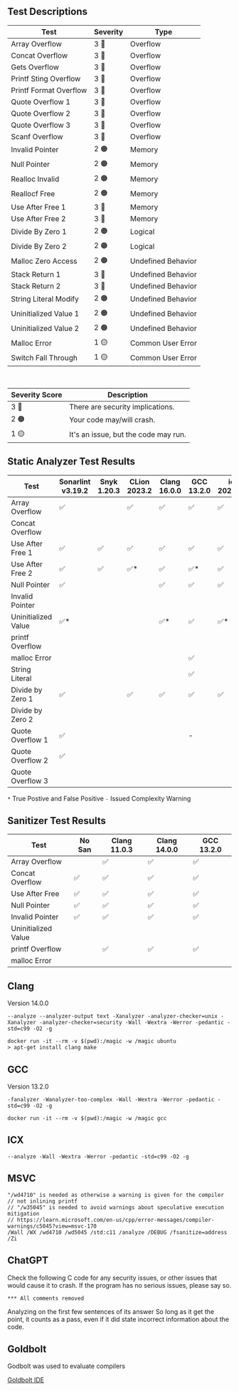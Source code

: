 
## Test Descriptions

| Test                      | Severity | Type                  |
|---------------------------|----------|-----------------------|
| Array Overflow            | 3 🔴     | Overflow              |
| Concat Overflow           | 3 🔴     | Overflow              |
| Gets Overflow             | 3 🔴     | Overflow              |
| Printf Sting Overflow     | 3 🔴     | Overflow              |
| Printf Format Overflow    | 3 🔴     | Overflow              |
| Quote Overflow 1          | 3 🔴     | Overflow              |
| Quote Overflow 2          | 3 🔴     | Overflow              |
| Quote Overflow 3          | 3 🔴     | Overflow              |
| Scanf Overflow            | 3 🔴     | Overflow              |
| Invalid Pointer           | 2 🟠     | Memory                |
| Null Pointer              | 2 🟠     | Memory                |
| Realloc Invalid           | 2 🟠     | Memory                |
| Reallocf Free             | 2 🟠     | Memory                |
| Use After Free 1          | 3 🔴     | Memory                |
| Use After Free 2          | 3 🔴     | Memory                |
| Divide By Zero 1          | 2 🟠     | Logical               |
| Divide By Zero 2          | 2 🟠     | Logical               |
| Malloc Zero Access        | 2 🟠     | Undefined Behavior    |
| Stack Return 1            | 3 🔴     | Undefined Behavior    |
| Stack Return 2            | 3 🔴     | Undefined Behavior    |
| String Literal Modify     | 2 🟠     | Undefined Behavior    |
| Uninitialized Value 1     | 2 🟠     | Undefined Behavior    |
| Uninitialized Value 2     | 2 🟠     | Undefined Behavior    |
| Malloc Error              | 1 🟡     | Common User Error     |
| Switch Fall Through       | 1 🟡     | Common User Error     |

<br>

| Severity Score | Description                              |
|----------------|------------------------------------------|
| 3 🔴           | There are security implications.         |
| 2 🟠           | Your code may/will crash.                |
| 1 🟡           | It's an issue, but the code may run.     |

## Static Analyzer Test Results

| Test                | Sonarlint v3.19.2 | Snyk 1.20.3 | CLion 2023.2 | Clang 16.0.0 | GCC 13.2.0 | icx 2023.1.0 | msvc v19.35 | ChatGPT |
|---------------------|-------------------|-------------|--------------|--------------|------------|--------------|-------------|---------|
| Array Overflow      | ✅                |             | ✅           | ✅           | ✅         | ✅           | ✅          | ✅      |
| Concat Overflow     |                   |             |              |              |            |              | ✅*         | ✅*     |
| Use After Free 1    | ✅                | ✅          | ✅           | ✅           | ✅         | ✅           | ✅          | ✅      |
| Use After Free 2    | ✅                | ✅          | ✅*          | ✅           | ✅*        | ✅           |             | ✅      |
| Null Pointer        | ✅                |             |              | ✅           | ✅         | ✅           |             | ✅*     |
| Invalid Pointer     |                   |             |              |              |            |              |             | ✅*     |
| Uninitialized Value | ✅*               |             |              | ✅*          | ✅         | ✅*          |             |         |
| printf Overflow     |                   |             |              |              |            |              | ✅          |         |
| malloc Error        |                   |             |              |              | ✅         |              | ✅          |         |
| String Literal      |                   |             |              |              | ✅         |              |             | ✅*     |
| Divide by Zero 1    | ✅                |             | ✅           | ✅           | ✅         | ✅           | ✅          |         |
| Divide by Zero 2    |                   |             |              |              |            |              |             | ✅*     |
| Quote Overflow 1    | ✅                |             |              |              | -          |              |             |         |
| Quote Overflow 2    | ✅                |             |              |              |            |              |             |         |
| Quote Overflow 3    |                   |             |              |              |            |              |             |         |

`*` True Postive and False Positive
`-` Issued Complexity Warning

## Sanitizer Test Results

| Test                | No San | Clang 11.0.3 | Clang 14.0.0 | GCC 13.2.0 |
|---------------------|--------|--------------|--------------|------------|
| Array Overflow      |        | ✅           | ✅           | ✅         |
| Concat Overflow     | ✅     | ✅           | ✅           | ✅         |
| Use After Free      | ✅     | ✅           | ✅           | ✅         |
| Null Pointer        | ✅     | ✅           | ✅           | ✅         |
| Invalid Pointer     | ✅     | ✅           | ✅           | ✅         |
| Uninitialized Value |        |              |              |            |
| printf Overflow     |        | ✅           | ✅           | ✅         |
| malloc Error        |        |              |              |            |

## Clang

Version 14.0.0

    --analyze --analyzer-output text -Xanalyzer -analyzer-checker=unix -Xanalyzer -analyzer-checker=security -Wall -Wextra -Werror -pedantic -std=c99 -O2 -g

```
docker run -it --rm -v $(pwd):/magic -w /magic ubuntu
> apt-get install clang make
```

## GCC

Version 13.2.0

    -fanalyzer -Wanalyzer-too-complex -Wall -Wextra -Werror -pedantic -std=c99 -O2 -g

```
docker run -it --rm -v $(pwd):/magic -w /magic gcc
```

## ICX

    --analyze -Wall -Wextra -Werror -pedantic -std=c99 -O2 -g

## MSVC

    "/wd4710" is needed as otherwise a warning is given for the compiler
    // not inlining printf
    // "/w35045" is needed to avoid warnings about speculative execution mitigation
    // https://learn.microsoft.com/en-us/cpp/error-messages/compiler-warnings/c5045?view=msvc-170
    /Wall /WX /wd4710 /wd5045 /std:c11 /analyze /DEBUG /fsanitize=address /Zi

## ChatGPT

Check the following C code for any security issues, or other issues that would cause it to crash.
If the program has no serious issues, please say so.

```
*** All comments removed
```

Analyzing on the first few sentences of its answer
So long as it get the point, it counts as a pass, even if it
did state incorrect information about the code.

## Goldbolt

Godbolt was used to evaluate compilers

[Goldbolt IDE](https://godbolt.org/#z:OYLghAFBqd5QCxAYwPYBMCmBRdBLAF1QCcAaPECAMzwBtMA7AQwFtMQByARg9KtQYEAysib0QXACx8BBAKoBnTAAUAHpwAMvAFYTStJg1AB9U8lJL6yAngGVG6AMKpaAVxYM9DgDJ4GmADl3ACNMYj0AB1QFQlsGZzcPSOjYgV9/IJZQ8K4LTCsbASECJmICBPdPXMtMazji0oJ0wJCwvQUSsoqk6s6mvxastq4ASgtUV2Jkdg4OMdpOAFZeTw4tUlRORwBqBQmpzG2AUgAmAGYeUgJNObGAaxATjQA6KQB2N8WANjeNN4AORaSf6A/ScSQrG4bTi8BQgDRXG5jOCwGCIEATAgRVwEciUNAsCJ0MIBVgzVT/L4AWi%2Bkm2yAMRm2XC%2Bzxe60w%2BCIxDw6D0/EEIjE7CkMkEihU6jWOj0AHdiEwIpwePMlpDpdCOAB5HHYgjbVBUbYU6m0%2BmM4DM1ns7YQZyE4nEY7nUa8a7SkZjBCYJhYcIQVUcCGkFggRYI1brTazCzwxEe0go9EEon0MgUCApx0oBmGYAsjQIrAANzw0wAanhMLKtRFGMreDRaAQwnCIMEocE/KUAJ4N0hd5jEHta4LaWruy4EtiCLUMWh9jVYYKuYCOMS0OHcXhYFh58RLvDECd4YuYLcc1S1HEzS5%2BFsLDW0PDBBXD5xYKEEHmh7djKgGMACiVtWtb1tuYrCKI4iigK8hKGoUK6LkFogKYxjmM%2BwRwpAYyoBEhQMFuVJUoYYg9gAXocVIAOobtstGYKo35MAxNFhMQJAMXW6CGDYyAMR06BHGcAAiyAAJwSQxWonAxwC8KgZ7EDyWA4QGeQFHE9gME4LiVF4unNJk2TJDEhHdFUpBROZcTGa0OSaSeRR9JZ7T5M5DANGU9lDI5HSNG5vSNL5pmjOMkzTBIgbLKQkaKZwxqUjSdK5kyLJsmytq4IQXGnBcIxuki9wSBJzyAicJySGcJwSScUiLFwZxfGCQa8KG4ZxVC0awnG7paJ6pAPFwZUVVVNV1Q1TUtY%2BZzqlGMLxgNiZokmEBIJiep4pmqAOmmpJsJwJopdswDIAJTXPCcvCcrlqn8rIQowdIcESohGq6CcpDyoqDYxfNCXarqOIGkax1mmdF1nFdtr2qmYTOjVhVLbcpDer6bQaY%2BwYdRG3WLXCCL9XMK3wOtKC7fD6b4pT2bIPmNWkCWZaYCBNZ1qslxNi2xBth2GqDr2/aC8Oo7jtY/bTowBBzguULLqu660Ju/a7vuMzrPgx51GeF43VeyA3v2975FCWFvj2H4a26P5/XwgHAVW7PgVzj3QSKL2yG9UrrJ9%2Bh5mhZj6C%2B6l4QRcTEVQZELlRTq0dHlFhFSRCoFSKb0KobH0YxzEKmxHFcVSPF8WWgkEMJYmSdJVKyfJinKap57wGMNR1HYEAOEFpA%2BAMJnDNZKQWfpPQD7ZaS9w57laS5gXD1ZreEd5/QZJPwVdHP7R9KFwwt/sUXhY%2BsXxZqSWmnSkPMtDckQDl3KI66KODQ8TxsoWb/v%2B/0jY%2B1YZ4xqPWxiJsVIajx2Qf3AYWL%2BnA5pdX/otYmyJVqrQ2sDXEGYsz7TJEdZKZoyyZyeOcV4bIbpchILyB6gp3YSE9uKBCPsZRnG%2BgqJUf5WpH3xkDLEINDSnxOng7YBDoZcCynaWmaZEZnGRggr0Po/SUEDDjX%2BsCFoxkJo/UmsAkAYLCNtbR4RkB4MEVwIsmBSwVidmBTmjY6A8z5p2bsw5hYOJHGOCcktdozhlvORcmtMArjXBuLclw1ZGAPJrI8J5dZQiYteFsxtBCmyfC%2BC2Vsvy21YQBJgQE2aWP7HBJ6HtILeyQiARhqF0KYRDs3DY4cBDETosrfOudWKMRUoXYughS5UiEiJcSUkZJySpApDYDdeRN1wk5NungO66S7j3FefkzKpHiBvXINllnb38h5KZS8u4L3qFvCeiy17lFWRYQ5Cywq70iiKf6yjAa8NwcgfBGhCHCI0NlUhTp8oP2kSAl%2BECIFQLaiGJRx8AFqL%2Bc/MBgLP6tRgeC%2BBSINFQGQRiVBuixEkiwRwE02wWAKGLAJYsI1nhnFirdbk5Dcj5KobBL2dCSnSB%2BiwlUbCAaah1Fw/UPC8UEqJdsElZVyWwyxd884kgpHAPRnIrG4If6dURaovqyK1paLFZivabQiXGCFcYclxgTRM1MSzHJHM8k2NbJQfm6wRaLkuHasWbiIJS1nN4%2BWfjFaBNVpgPcoTrZMwiTrJuGoYmGziRBE2j51jm17KkjU348C/jZZk7JFjzUQVpcKahRTGUfRAF/AOFTg7YWqfhQiW4AD0DTaDbGrQADTrbKdAkg3jGKbegcMkhFh1qEigLgXA60JyonW0S2AABCcgADidaqAKEMLEKivTfToGPAoBQdaABaeB64cTGaHSZhEdJ6USFZeZgwwqj2WV3dZhFNlT08rss5%2ByZ4%2BSOZegK69T2bxCu%2BneEUDjRXZfck%2BfLCXEtJSKm%2BXz75So9CVAFsK4Xf1BYqjhvUgHwf%2BTCpDGhgUIvQ4/QM10QMAL%2BcpGIdhJBAA%3D)

<!-- https://learn.snyk.io/lesson/use-after-free/?loc=ide -->
